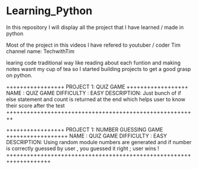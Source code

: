 # Learning_Python
In this repository I will display all the project that I have learned / made in python 

Most of the project in this videos I have refered to youtuber / coder Tim channel name: TechwithTim 

learing code traditional way like reading about each funtion and making notes wasnt my cup of tea so I started building projects to get a good grasp on python.


+++++++++++++++++ PROJECT 1: QUIZ GAME ++++++++++++++++++
NAME : QUIZ GAME
DIFFICULTY : EASY
DESCRIPTION: Just bunch of if else statement and count is returned at the end which helps user to know their score after the test
++++++++++++++++++++++++++++++++++++++++++++++++++++++++

+++++++++++++++++ PROJECT 1: NUMBER GUESSING GAME ++++++++++++++++++
NAME : QUIZ GAME
DIFFICULTY : EASY
DESCRIPTION: Using random module numbers are generated and if number is correctly guessed by user , you guessed it right ; user wins !
+++++++++++++++++++++++++++++++++++++++++++++++++++++++++++++++++++


